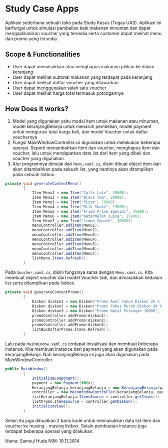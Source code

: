 ﻿# Study Case Apps
Aplikasi sederhana sebuah toko pada Study Kasus (Tugas UAS). Aplikasi ini berfungsi untuk simulasi pembelian baik makanan minuman dan dapat mengaplikasikan voucher yang tersedia serta customer dapat melihat menu dan promo yang tersedia.

## Scope & Functionalities
- User dapat memasukkan atau menghapus makanan pilihan ke dalam keranjang
- User dapat melihat subtotal makanan yang terdapat pada keranjang
- User dapat melihat daftar voucher yang ditawarkan
- User dapat menggunakan salah satu voucher
- User dapat melihat harga total termasuk potongannya

## How Does it works?

1. Model yang digunakan yaitu model item untuk makanan atau minuman, model keranjangBelanja untuk menaruh pembelian, model payment untuk mengurusi total harga beli, dan model Voucher untuk daftar vouchernya
2. Fungsi MainWindowController.cs digunakan untuk melakukan beberapa operasi. Seperti menambahkan item dan voucher, menghapus item dan voucher, lalu untuk mendapatkan data list dari item yang dibeli dan voucher yang digunakan.
3. Alur programnya dimulai dari `Menu.xaml.cs`, disini dibuat object item dan akan ditambahkan pada sebuah list, yang nantinya akan ditampilkan pada sebuah listbox.

``` C#
private void generateContentMenu()
        {
            Item Menu1 = new Item("Coffe Late", 30000);
            Item Menu2 = new Item("Black Tea", 20000);
            Item Menu3 = new Item("Pizza", 75000);
            Item Menu4 = new Item("Milk Shake", 15000);
            Item Menu5 = new Item("Fried Frice Special", 45000);
            Item Menu6 = new Item("Watermelon Juice", 25000);
            Item Menu7 = new Item("Lemon Squash", 30000);
            menuController.addItem(Menu1);
            menuController.addItem(Menu2);
            menuController.addItem(Menu3);
            menuController.addItem(Menu4);
            menuController.addItem(Menu5);
            menuController.addItem(Menu6);
            menuController.addItem(Menu7);
            listMenu.Items.Refresh();
        }
```

Pada `Voucher.xaml.cs`, disini fungsinya sama dengan `Menu.xaml.cs`. Kita membuat object voucher dari model Voucher tadi, dan dimasukkan kedalam list serta ditampilkan pada listbox.

```C++
private void generateContentPromo()
        {
            Diskon diskon1 = new Diskon("Promo Awal tahun Diskon 25 % ", 25000);
            Diskon diskon2 = new Diskon("Promo Tebus Murah Diskon 30 % atau maksimal 30.000", 30000);
            Diskon diskon3 = new Diskon("Promo Natal Potongan 10000", 10000);
            promoController.addPromo(diskon1);
            promoController.addPromo(diskon2);
            promoController.addPromo(diskon3);
            listBoxDaftarPromo.Items.Refresh();
        }
```

Lalu pada `MainWindow.xaml.cs` terdapat inisialisasi dan membuat beberapa instance. Kita membuat instance dari payment yang akan digunakan pada keranjangBelanja. Nah keranjangBelanja ini juga akan digunakan pada MainWindowController.

``` C#
public MainWindow()
        {
            InitializeComponent();
            payment = new Payment(this);
            KeranjangBelanja keranjangBelanja = new KeranjangBelanja(payment, this);
            controller = new MainWindowController(keranjangBelanja, payment);
            listKeranjangBelanja.ItemsSource = controller.getItems();
            listPromo.ItemsSource = controller.getDiskon();
            initializeView();
        }
```

Selain itu juga dibuatkan 2 baris kode untuk memasukkan data list item dan voucher ke masing - masing listbox. Selain pembuatan instance juga terdapat beberapa operasi yang dilakukan.

Nama: Samsul Huda
NIM: 19.11.2814
